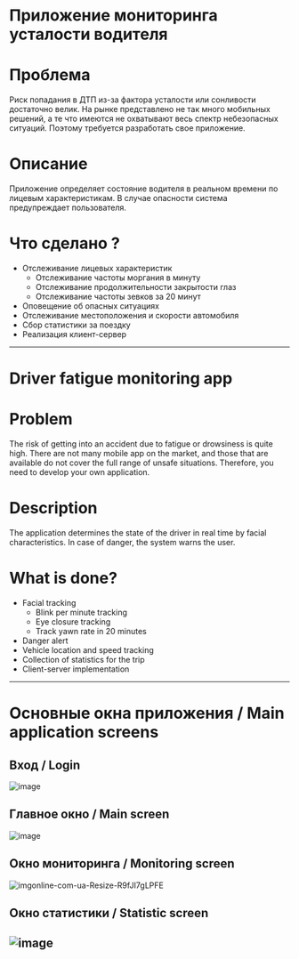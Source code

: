 # Приложение мониторинга усталости водителя
# Проблема
Риск попадания в ДТП из-за фактора усталости или сонливости достаточно велик. На рынке представлено не так много мобильных решений, а те что имеются не охватывают весь спектр небезопасных ситуаций. Поэтому требуется разработать свое приложение.
# Описание
Приложение определяет состояние водителя в реальном времени по лицевым характеристикам. В случае опасности система предупреждает пользователя.
# Что сделано ?
+ Отслеживание лицевых характеристик
  + Отслеживание частоты моргания в минуту
  + Отслеживание продолжительности закрытости глаз
  + Отслеживание частоты зевков за 20 минут
+ Оповещение об опасных ситуациях
+ Отслеживание местоположения и скорости автомобиля
+ Сбор статистики за поездку
+ Реализация клиент-сервер
----------
# Driver fatigue monitoring app
# Problem
The risk of getting into an accident due to fatigue or drowsiness is quite high. There are not many mobile app on the market, and those that are available do not cover the full range of unsafe situations. Therefore, you need to develop your own application.
# Description
The application determines the state of the driver in real time by facial characteristics. In case of danger, the system warns the user.
# What is done?
+ Facial tracking
  + Blink per minute tracking
  + Eye closure tracking
  + Track yawn rate in 20 minutes
+ Danger alert
+ Vehicle location and speed tracking
+ Collection of statistics for the trip
+ Client-server implementation
---------
# Основные окна приложения / Main application screens
## Вход / Login
![image](https://user-images.githubusercontent.com/49184825/176999161-45951350-a5f5-47a4-9fe2-cf5bbb421cb5.png)
## Главное окно / Main screen
![image](https://user-images.githubusercontent.com/49184825/176999142-9ab25b63-db77-4ef4-a609-d75378aba31e.png)
## Окно мониторинга / Monitoring screen
![imgonline-com-ua-Resize-R9fJI7gLPFE](https://user-images.githubusercontent.com/49184825/176999046-95c8da9d-67ea-4808-8853-984a459bcf44.jpg)
## Окно статистики / Statistic screen
![image](https://user-images.githubusercontent.com/49184825/176999171-c87d9b9a-02da-4e6f-8bca-36568d076f45.png)
---------
